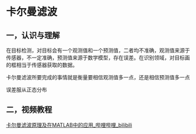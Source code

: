 # 卡尔曼滤波

## 一，认识与理解

在目标检测，对目标会有一个观测值和一个预测值，二者均不准确，观测值来源于传感器，不一定准确，预测值来源于数学模型，存在误差。在识别领域，对目标画的框相当于传感器获取的数据。

卡尔曼滤波所要完成的事情就是衡量要相信观测值多一点，还是相信预测值多一点

误差服从正态分布

## 二，视频教程

[卡尔曼滤波原理及在MATLAB中的应用_哔哩哔哩_bilibili](https://www.bilibili.com/video/BV1Ah4y1P7iX?p=1&vd_source=4594141505457c253b42d2d2094e4168)